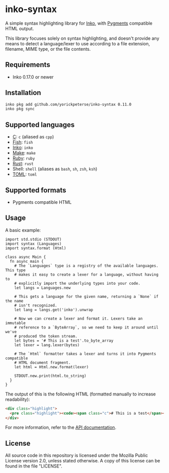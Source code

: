 # inko-syntax

A simple syntax highlighting library for [Inko](https://inko-lang.org), with
[Pygments](https://pygments.org/) compatible HTML output.

This library focuses solely on syntax highlighting, and doesn't provide any
means to detect a language/lexer to use according to a file extension, filename,
MIME type, or the file contents.

## Requirements

- Inko 0.17.0 or newer

## Installation

```bash
inko pkg add github.com/yorickpeterse/inko-syntax 0.11.0
inko pkg sync
```

## Supported languages

- [C](https://www.open-std.org/jtc1/sc22/wg14/): `c` (aliased as `cpp`)
- [Fish](https://fishshell.com/): `fish`
- [Inko](https://inko-lang.org/): `inko`
- [Make](https://www.gnu.org/software/make/): `make`
- [Ruby](https://www.ruby-lang.org/en/): `ruby`
- [Rust](https://www.rust-lang.org/): `rust`
- Shell: `shell` (aliases as `bash`, `sh`, `zsh`, `ksh`)
- [TOML](https://toml.io/): `toml`

## Supported formats

- Pygments compatible HTML

## Usage

A basic example:

```inko
import std.stdio (STDOUT)
import syntax (Languages)
import syntax.format (Html)

class async Main {
  fn async main {
    # The `Languages` type is a registry of the available languages. This type
    # makes it easy to create a lexer for a language, without having to
    # explicitly import the underlying types into your code.
    let langs = Languages.new

    # This gets a language for the given name, returning a `None` if the name
    # isn't recognized.
    let lang = langs.get('inko').unwrap

    # Now we can create a lexer and format it. Lexers take an immutable
    # reference to a `ByteArray`, so we need to keep it around until we've
    # produced the token stream.
    let bytes = '# This is a test'.to_byte_array
    let lexer = lang.lexer(bytes)

    # The `Html` formatter takes a lexer and turns it into Pygments compatible
    # HTML document fragment.
    let html = Html.new.format(lexer)

    STDOUT.new.print(html.to_string)
  }
}
```

The output of this is the following HTML (formatted manually to increase
readability):

```html
<div class="highlight">
  <pre class="highlight"><code><span class="c"># This is a test</span></code></pre>
</div>
```

For more information, refer to the [API
documentation](https://yorickpeterse.github.io/inko-syntax/).

## License

All source code in this repository is licensed under the Mozilla Public License
version 2.0, unless stated otherwise. A copy of this license can be found in the
file "LICENSE".
